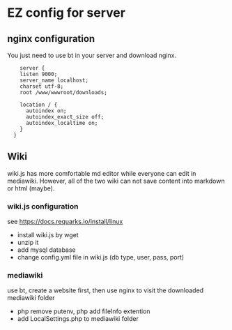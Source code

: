 # EZ config for server 
## nginx configuration
You just need to use bt in your server and download nginx.
```
    server {
    listen 9000;
    server_name localhost;
    charset utf-8;
    root /www/wwwroot/downloads;
    
    location / {
      autoindex on;
      autoindex_exact_size off;
      autoindex_localtime on;
    }
  }
```
## Wiki
 wiki.js has more comfortable md editor while everyone can edit in mediawiki. However, all of the two wiki can not save content into markdown or html (maybe).
### wiki.js configuration
see https://docs.requarks.io/install/linux
* install wiki.js by wget
* unzip it 
* add mysql database
* change config.yml file in wiki.js (db type, user, pass, port)
  
### mediawiki
use bt, create a website first, then use nginx to visit the downloaded mediawiki folder
* php remove putenv, php add fileInfo extention
* add LocalSettings.php to mediawiki folder